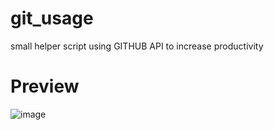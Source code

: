 # git_usage
small helper script using GITHUB API to increase productivity



# Preview
![image](https://github.com/RainfieldMak/git_usage/assets/130533588/9d5a2282-6160-48b2-950a-e7ea215ef820)

